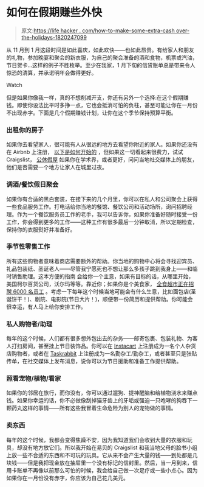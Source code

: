 # 如何在假期赚些外快

> 原文:[https://life hacker . com/how-to-make-some-extra-cash over-the-holidays-1820247099](https://lifehacker.com/how-to-make-some-extra-cash-over-the-holidays-1820247099)

从 11 月到 1 月这段时间是如此喜庆，如此欢快——也如此昂贵。有给家人和朋友的礼物，参加晚宴和聚会的新衣服，为自己的聚会准备的酒和食物，机票或汽油，节日贺卡...这样的例子不胜枚举。至少在我家，1 月下旬的信贷账单总是带来令人惊恐的清算，并承诺明年会做得更好。

Watch

但是如果你像我一样，真的不想削减开支，你还有另外一个选择:在这个假期赚钱。即使你设法比平时多挣一点，它也会抵消可怕的负柱，甚至可能让你在一月份不出现赤字。下面是几个假期赚钱计划，让你在这个季节保持预算平衡。

### 出租你的房子

如果你去看望家人，很可能有人从很远的地方去看望你附近的家人。如果你还没有在 Airbnb 上注册， [以下是如何开始的](https://www.airbnb.com/help/topic/1151/becoming-a-host) ，但如果这一切看起来很费力，试试 Craigslist， [公休假屋](https://www.sabbaticalhomes.com/) 如果你在学术界，或者更好，问问当地社交媒体上的朋友，他们是否需要一个地方让家人在城里过夜。

### 调酒/餐饮假日聚会

如果你有合适的黑白套装，在接下来的几个月里，你可以在私人和公司聚会上获得一些食品服务工作。打电话给你当地的餐馆、餐饮公司和活动场所，询问招聘经理。作为一个餐饮服务员工作的老手，我可以告诉你，如果你准备好随时接受一份工作，你会得到更多的工作——这种工作有很多最后一分钟取消，所以定期检查，保持你的衣服熨好并准备好。

### 季节性零售工作

所有这些购物者意味着商店需要额外的帮助。你当地的购物中心将会寻找迎宾员、礼品包装纸、圣诞老人——尽管我宁愿死也不想让那么多孩子跳到我身上——和临时销售助理。这本方便的指南 会给你一个主意，如果有目标的话，从哪里开始，美国柯尔百货公司，沃尔玛等等。靠近你；如果你是个美食家， [全食超市正在招聘 6000 名员工](http://www.thekitchn.com/whole-foods-is-currently-hiring-6-000-workers-252105) 。考虑一下每年这个时候当地可能会有什么生意，比如面包店(圣诞饼干！)、剧院、电影院(节日大片！)，顺便带一份简历和提供帮助。你可能会很幸运，有人马上给你安排工作。

### 私人购物者/助理

每年的这个时候，人们都有很多想外包出去的杂务——邮寄包裹、包装礼物、为客人打扫房间，甚至挂上节日装饰品。你可以在 [Instacart](https://shoppers.instacart.com/) 上注册成为一名个人杂货店购物者，或者在 [Taskrabbit](https://www.taskrabbit.com/become-a-tasker) 上注册成为一名勤杂工/勤杂工，或者甚至只是张贴传单，在社交媒体上发布消息，说你可以为节日援助和准备工作提供帮助。

### 照看宠物/植物/看家

如果你的邻居在旅行，而你没有，你可以通过遛狗、提神醒脑和给植物浇水来赚点钱。如果你幸运的话，你不必做像刮掉猫牙齿上的牙垢或强迫一只咆哮的狗吞下一颗药丸这样的事情——所有这些我冒着生命危险为别人的宠物做的事情。

### 卖东西

每年的这个时候，我都会变得焦躁不安，因为我知道我们会收到大量的衣服和玩具，却没有地方放它们。所以我开始在易贝的 Craigslist 和我当地父母的脸书小组上放一些不合适的东西和不可玩的玩具。它从来不会产生大量的钱——到处都是几块钱——但是我把现金放在抽屉里一个没有标记的信封里。然后，当一月到来，信用卡账单不再像以前那么可怕的时候，我会给自己做一次足疗或一些小点心。因为如果你在一月份没有赤字，你应该为自己花几美元。